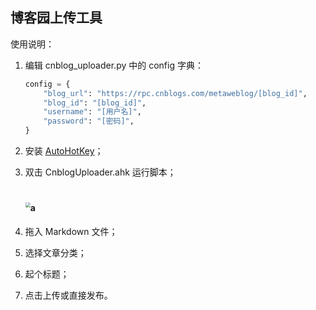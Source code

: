 ## 博客园上传工具

使用说明：

1. 编辑 cnblog_uploader.py 中的 config 字典：

   ```python
   config = {
       "blog_url": "https://rpc.cnblogs.com/metaweblog/[blog_id]",
       "blog_id": "[blog_id]",
       "username": "[用户名]",
       "password": "[密码]",
   }
   ```

2. 安装 [AutoHotKey](https://www.autohotkey.com/download/ahk-install.exe)；

3. 双击 CnblogUploader.ahk 运行脚本；

   # <img src="https://my-img-store.oss-cn-shenzhen.aliyuncs.com/20210426020317.png" alt="a" style="zoom: 50%;" />

4. 拖入 Markdown 文件；

5. 选择文章分类；

6. 起个标题；

7. 点击上传或直接发布。
